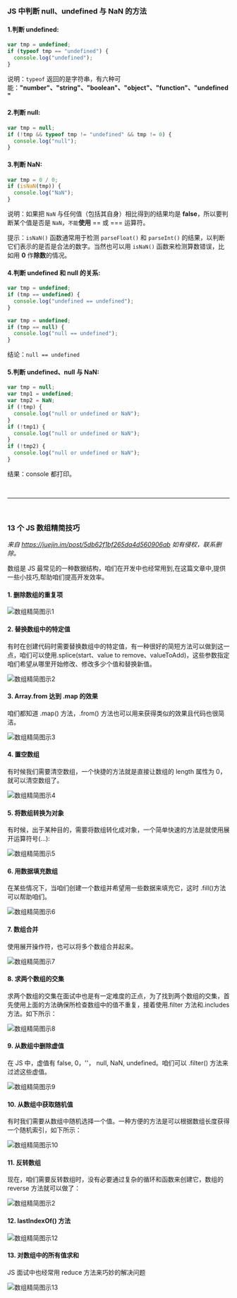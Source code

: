 ### JS 中判断 null、undefined 与 NaN 的方法

#### 1.判断 undefined:

```js
var tmp = undefined;
if (typeof tmp == "undefined") {
  console.log("undefined");
}
```

说明：`typeof` 返回的是字符串，有六种可能：**"number"、"string"、"boolean"、"object"、"function"、"undefined"**

#### 2.判断 null:

```js
var tmp = null;
if (!tmp && typeof tmp != "undefined" && tmp != 0) {
  console.log("null");
}
```

#### 3.判断 NaN:

```js
var tmp = 0 / 0;
if (isNaN(tmp)) {
  console.log("NaN");
}
```

说明：如果把 `NaN` 与任何值（包括其自身）相比得到的结果均是 **false**，所以要判断某个值是否是 `NaN`，`不能`**使用** == 或 === 运算符。

提示：`isNaN()` 函数通常用于检测 `parseFloat()` 和 `parseInt()` 的结果，以判断它们表示的是否是合法的数字。当然也可以用 `isNaN()` 函数来检测算数错误，比如用 **0** 作**除数**的情况。

#### 4.判断 undefined 和 null 的关系:

```js
var tmp = undefined;
if (tmp == undefined) {
  console.log("undefined == undefined");
}
```

```js
var tmp = undefined;
if (tmp == null) {
  console.log("null == undefined");
}
```

结论：`null == undefined`

#### 5.判断 undefined、null 与 NaN:

```js
var tmp = null;
var tmp1 = undefined;
var tmp2 = NaN;
if (!tmp) {
  console.log("null or undefined or NaN");
}
if (!tmp1) {
  console.log("null or undefined or NaN");
}
if (!tmp2) {
  console.log("null or undefined or NaN");
}
```

结果：console 都打印。

<br/>

---

<br/>

### 13 个 JS 数组精简技巧

_来自 https://juejin.im/post/5db62f1bf265da4d560906ab 如有侵权，联系删除。_

数组是 JS 最常见的一种数据结构，咱们在开发中也经常用到,在这篇文章中,提供一些小技巧,帮助咱们提高开发效率。

#### 1. 删除数组的重复项

![数组精简图示1](https://user-gold-cdn.xitu.io/2019/10/28/16e0fa852a1d1bf6?imageView2/0/w/1280/h/960/format/webp/ignore-error/1)

#### 2. 替换数组中的特定值

有时在创建代码时需要替换数组中的特定值，有一种很好的简短方法可以做到这一点，咱们可以使用.splice(start、value to remove、valueToAdd)，这些参数指定咱们希望从哪里开始修改、修改多少个值和替换新值。

![数组精简图示2](https://user-gold-cdn.xitu.io/2019/10/28/16e0fa870084b618?imageView2/0/w/1280/h/960/format/webp/ignore-error/1)

#### 3. Array.from 达到 .map 的效果

咱们都知道 .map() 方法，.from() 方法也可以用来获得类似的效果且代码也很简洁。

![数组精简图示3](https://user-gold-cdn.xitu.io/2019/10/28/16e0fa883dfc8695?imageView2/0/w/1280/h/960/format/webp/ignore-error/1)

#### 4. 置空数组

有时候我们需要清空数组，一个快捷的方法就是直接让数组的 length 属性为 0，就可以清空数组了。

![数组精简图示4](https://user-gold-cdn.xitu.io/2019/10/28/16e0fa89a5b762dd?imageView2/0/w/1280/h/960/format/webp/ignore-error/1)

#### 5. 将数组转换为对象

有时候，出于某种目的，需要将数组转化成对象，一个简单快速的方法是就使用展开运算符号(...):

![数组精简图示5](https://user-gold-cdn.xitu.io/2019/10/28/16e0fa8ac3dc7095?imageView2/0/w/1280/h/960/format/webp/ignore-error/1)

#### 6. 用数据填充数组

在某些情况下，当咱们创建一个数组并希望用一些数据来填充它，这时 .fill()方法可以帮助咱们。

![数组精简图示6](https://user-gold-cdn.xitu.io/2019/10/28/16e0fa8c58885093?imageView2/0/w/1280/h/960/format/webp/ignore-error/1)

#### 7. 数组合并

使用展开操作符，也可以将多个数组合并起来。

![数组精简图示7](https://user-gold-cdn.xitu.io/2019/10/28/16e0fa8d766b8ec9?imageView2/0/w/1280/h/960/format/webp/ignore-error/1)

#### 8. 求两个数组的交集

求两个数组的交集在面试中也是有一定难度的正点，为了找到两个数组的交集，首先使用上面的方法确保所检查数组中的值不重复，接着使用.filter 方法和.includes 方法。如下所示：

![数组精简图示8](https://user-gold-cdn.xitu.io/2019/10/28/16e0fa8ec0988182?imageView2/0/w/1280/h/960/format/webp/ignore-error/1)

#### 9. 从数组中删除虚值

在 JS 中，虚值有 false, 0，''， null, NaN, undefined。咱们可以 .filter() 方法来过滤这些虚值。

![数组精简图示9](https://user-gold-cdn.xitu.io/2019/10/28/16e0fa8fdc8fe989?imageView2/0/w/1280/h/960/format/webp/ignore-error/1)

#### 10. 从数组中获取随机值

有时我们需要从数组中随机选择一个值。一种方便的方法是可以根据数组长度获得一个随机索引，如下所示：

![数组精简图示10](https://user-gold-cdn.xitu.io/2019/10/28/16e0fa9146b84abb?imageView2/0/w/1280/h/960/format/webp/ignore-error/1)

#### 11. 反转数组

现在，咱们需要反转数组时，没有必要通过复杂的循环和函数来创建它，数组的 reverse 方法就可以做了：

![数组精简图示2](https://user-gold-cdn.xitu.io/2019/10/28/16e0fa925550abc1?imageView2/0/w/1280/h/960/format/webp/ignore-error/1)

#### 12. lastIndexOf() 方法

![数组精简图示12](https://user-gold-cdn.xitu.io/2019/10/28/16e0fa93994c0055?imageView2/0/w/1280/h/960/format/webp/ignore-error/1)

#### 13. 对数组中的所有值求和

JS 面试中也经常用 reduce 方法来巧妙的解决问题

![数组精简图示13](https://user-gold-cdn.xitu.io/2019/10/28/16e0fa94e42554ee?imageView2/0/w/1280/h/960/format/webp/ignore-error/1)

